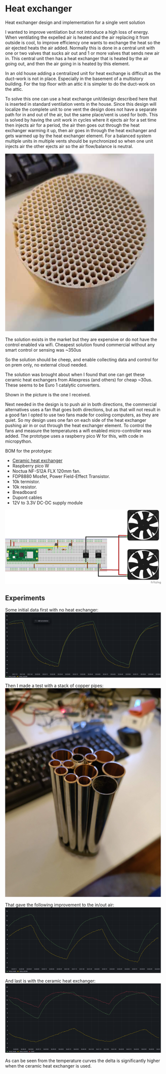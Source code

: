 # Heat exchanger
Heat exchanger design and implementation for a single vent solution

I wanted to improve ventilation but not introduce a high loss of energy.
When ventilating the expelled air is heated and the air replacing it from outside is cool, to improve efficiency one wants to exchange the heat so the air ejected heats the air added.
Normally this is done in a central unit with one or two valves that sucks air out and 1 or more valves that sends new air in.
This central unit then has a heat exchanger that is heated by the air going out, and then the air going in is heated by this element.

In an  old house adding a centralized unit for heat exchange is difficult as the duct-work is not in place. Especially in the basement of a multistory building. For the top floor with an attic it is simpler to do the duct-work on the attic.

To solve this one can use a heat exchange unit/design described here that is inserted in standard ventilation vents in the house.
Since this design will localize the complete unit to one vent the design does not have a separate path for in and out of the air, but the same place/vent is used for both.
This is solved by having the unit work in cycles where it ejects air for a set time then injects air for a period, the air then goes out through the heat exchanger warming it up, then air goes in through the heat exchanger and gets warmed up by the heat exchanger element.
For a balanced system multiple units in multiple vents should be synchronized so when one unit injects air the other ejects air so the air flow/balance is neutral.

![Ceramic heat exchanger element](/doc/heat_exchanger_ceramics.png)

The solution exists in the market but they are expensive or do not have the control enabled via wifi.
Cheapest solution found commercial without any smart control or sensing was ~350us

So the solution should be cheep, and enable collecting data and control for on prem only, no external cloud needed.

The solution was brought about when I found that one can get these ceramic heat exchangers from Aliexpress (and others) for cheap ~30us. These seems to be Euro 1 catalytic converters.

Shown in the picture is the one I received.

Next needed in the design is to push air in both directions, the commercial alternatives uses a fan that goes both directions, but as that will not result in a good fan I opted to use two fans made for cooling computers, as they are quiet.
So my design uses one fan on each side of the heat exchanger pushing air in or out through the heat exchanger element.
To control the fans and measure the temperatures a wifi enabled micro-controller was added. The prototype uses a raspberry pico W for this, with code in micropython.


BOM for the prototype:
- [Ceramic heat exchanger](https://www.aliexpress.com/w/wholesale-ceramic-heat-exchanger.html?spm=a2g0o.tm1000006196.search.0)
- Raspberry pico W
- Noctua NF-S12A FLX 120mm fan.
- FDP8880 Mosfet, Power Field-Effect Transistor.
- 10k termistor.
- 10k resistor.
- Breadboard
- Dupont cables
- 12V to 3.3V DC-DC supply module

![Prototype HW](/doc/prototype_bb.png)


## Experiments

Some initial data first with no heat exchanger:
![No heat exchanger](/doc/no_heat_exchanger.png)

Then I made a test with a stack of copper pipes:
![copper pipes experiment](/doc/copper_pipes.jpg)

That gave the following improvement to the in/out air:
![Copper pipe heat exchanger](/doc/stack_of_coper_pipes.png)

And last is with the ceramic heat exchanger:
![Ceramic heat exchanger](/doc/ceramic_heat_exchanger.png)

As can be seen from the temperature curves the delta is significantly higher when the ceramic heat exchanger is used.